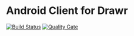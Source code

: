 # Android Client for Drawr

[![Build Status](https://jenkins.etsag.de/buildStatus/icon?job=drawr-android-app)](https://jenkins.etsag.de/job/drawr-android-app/) [![Quality Gate](http://sonar.etsag.de/api/badges/gate?key=com.htwb.android-app:master)](https://sonar.etsag.de/overview?id=com.htwb.android-app%3Amaster)

